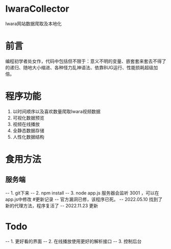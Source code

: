 # IwaraCollector
Iwara网站数据爬取及本地化
# 前言
编程初学者处女作，代码中包括但不限于：意义不明的变量、嵌套套来套去不得了的递归、随地大小缩进、各种怪力乱神语法、依靠BUG运行、性能损耗超级加倍。
# 程序功能
1. 以时间顺序以及喜欢数量爬取Iwara视频数据
2. 可视化数据预览
3. 视频在线播放
4. 全静态数据存储
5. 人性化数据结构
# 食用方法
## 服务端
-- 1. git下来
-- 2. npm install
-- 3. node app.js
服务器会监听 3001 ，可以在app.js中修改
#更新记录
-- 官方漏洞已修，该程序已死。
-- 2022.05.10 找到了新的代理方法，程序复活了
-- 2022.11.23 更新
# Todo
-- 1. 更好看的界面
-- 2. 在线播放使用更好的解析接口
-- 3. 控制后台
